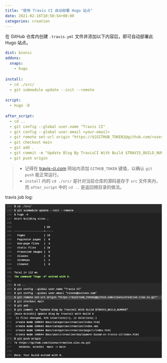```yaml
---
title: "使用 Travis CI 自动部署 Hugo 站点"
date: 2021-02-16T10:58:54+08:00
categories: creation
---
```


在 GitHub 仓库内创建 `.travis.yml` 文件并添加以下内容后，即可自动部署此 Hugo 站点。

```yaml
dist: bionic
addons:
  snaps:
    - hugo

install:
  - cd ./src/
  - git submodule update --init --remote

script:
  - hugo -D

after_script:
  - cd ..
  - git config --global user.name "Travis CI"
  - git config --global user.email <your-email>
  - git remote set-url origin "https://${GITHUB_TOKEN}@github.com/<username>/<repo-name>.git"
  - git checkout main
  - git add .
  - git commit -m "Update Blog By TravisCI With Build $TRAVIS_BUILD_NUMBER"
  - git push origin
```

> - 记得在 [travis-ci.com](https://travis-ci.com) 网站内添加 `GITHUB_TOKEN` 键值，以确认 `git push` 能正常运行。
> - `install` 内的 `cd ./src/` 是针对当前仓库的源码是存于 `src` 文件夹内，而 `after_script` 中的 `cd ..` 是返回根目录的做法。

travis job log:

![travis](assets/travis.png)
